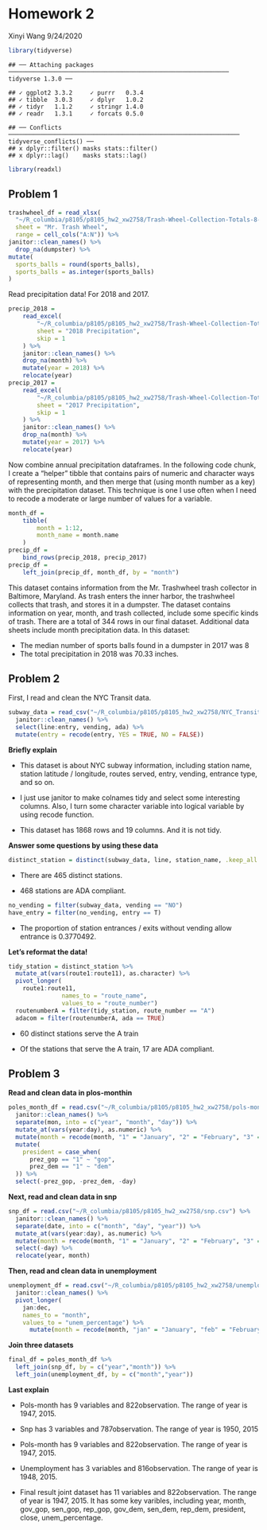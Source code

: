 Homework 2
================
Xinyi Wang
9/24/2020

``` r
library(tidyverse)
```

    ## ── Attaching packages ────────────────────────────────────────────────────────────── tidyverse 1.3.0 ──

    ## ✓ ggplot2 3.3.2     ✓ purrr   0.3.4
    ## ✓ tibble  3.0.3     ✓ dplyr   1.0.2
    ## ✓ tidyr   1.1.2     ✓ stringr 1.4.0
    ## ✓ readr   1.3.1     ✓ forcats 0.5.0

    ## ── Conflicts ───────────────────────────────────────────────────────────────── tidyverse_conflicts() ──
    ## x dplyr::filter() masks stats::filter()
    ## x dplyr::lag()    masks stats::lag()

``` r
library(readxl)
```

## Problem 1

``` r
trashwheel_df = read_xlsx(
  "~/R_columbia/p8105/p8105_hw2_xw2758/Trash-Wheel-Collection-Totals-8-6-19.xlsx",
  sheet = "Mr. Trash Wheel",
  range = cell_cols("A:N")) %>%
janitor::clean_names() %>%
  drop_na(dumpster) %>%
mutate(
  sports_balls = round(sports_balls),
  sports_balls = as.integer(sports_balls)
)
```

Read precipitation data\! For 2018 and 2017.

``` r
precip_2018 = 
    read_excel(
        "~/R_columbia/p8105/p8105_hw2_xw2758/Trash-Wheel-Collection-Totals-8-6-19.xlsx",
        sheet = "2018 Precipitation",
        skip = 1
    ) %>% 
    janitor::clean_names() %>% 
    drop_na(month) %>% 
    mutate(year = 2018) %>% 
    relocate(year)
precip_2017 = 
    read_excel(
        "~/R_columbia/p8105/p8105_hw2_xw2758/Trash-Wheel-Collection-Totals-8-6-19.xlsx",
        sheet = "2017 Precipitation",
        skip = 1
    ) %>% 
    janitor::clean_names() %>% 
    drop_na(month) %>% 
    mutate(year = 2017) %>% 
    relocate(year)
```

Now combine annual precipitation dataframes. In the following code
chunk, I create a “helper” tibble that contains pairs of numeric and
character ways of representing month, and then merge that (using month
number as a key) with the precipitation dataset. This technique is one I
use often when I need to recode a moderate or large number of values for
a variable.

``` r
month_df = 
    tibble(
        month = 1:12,
        month_name = month.name
    )
precip_df = 
    bind_rows(precip_2018, precip_2017)
precip_df =
    left_join(precip_df, month_df, by = "month")
```

This dataset contains information from the Mr. Trashwheel trash
collector in Baltimore, Maryland. As trash enters the inner harbor, the
trashwheel collects that trash, and stores it in a dumpster. The dataset
contains information on year, month, and trash collected, include some
specific kinds of trash. There are a total of 344 rows in our final
dataset. Additional data sheets include month precipitation data. In
this dataset:

  - The median number of sports balls found in a dumpster in 2017 was 8
  - The total precipitation in 2018 was 70.33 inches.

## Problem 2

First, I read and clean the NYC Transit data.

``` r
subway_data = read_csv("~/R_columbia/p8105/p8105_hw2_xw2758/NYC_Transit_Subway_Entrance_And_Exit_Data.csv") %>%
  janitor::clean_names() %>%
  select(line:entry, vending, ada) %>%
  mutate(entry = recode(entry, YES = TRUE, NO = FALSE))
```

**Briefly explain**

  - This dataset is about NYC subway information, including station
    name, station latitude / longitude, routes served, entry, vending,
    entrance type, and so on.

  - I just use janitor to make colnames tidy and select some interesting
    columns. Also, I turn some character variable into logical variable
    by using recode function.

  - This dataset has 1868 rows and 19 columns. And it is not tidy.

**Answer some questions by using these data**

``` r
distinct_station = distinct(subway_data, line, station_name, .keep_all = TRUE)
```

  - There are 465 distinct stations.

  - 468 stations are ADA compliant.

<!-- end list -->

``` r
no_vending = filter(subway_data, vending == "NO")
have_entry = filter(no_vending, entry == T)
```

  - The proportion of station entrances / exits without vending allow
    entrance is 0.3770492.

**Let’s reformat the data\!**

``` r
tidy_station = distinct_station %>%
  mutate_at(vars(route1:route11), as.character) %>%
  pivot_longer(
    route1:route11,
               names_to = "route_name",
               values_to = "route_number")
  routenumberA = filter(tidy_station, route_number == "A")
  adacom = filter(routenumberA, ada == TRUE)
```

  - 60 distinct stations serve the A train

  - Of the stations that serve the A train, 17 are ADA compliant.

## Problem 3

**Read and clean data in plos-monthin**

``` r
poles_month_df = read.csv("~/R_columbia/p8105/p8105_hw2_xw2758/pols-month.csv") %>%
  janitor::clean_names() %>%
  separate(mon, into = c("year", "month", "day")) %>%
  mutate_at(vars(year:day), as.numeric) %>%
  mutate(month = recode(month, "1" = "January", "2" = "February", "3" = "March", "4" = "April", "5" ="May", "6" = "June", "7" = "July", "8" = "August", "9" = "September", "10" = "October", "11" = "November", "12" = "December")) %>%
  mutate(
    president = case_when(
      prez_gop == "1" ~ "gop",
      prez_dem == "1" ~ "dem"
  )) %>% 
  select(-prez_gop, -prez_dem, -day)
```

**Next, read and clean data in snp**

``` r
snp_df = read.csv("~/R_columbia/p8105/p8105_hw2_xw2758/snp.csv") %>%
  janitor::clean_names() %>%
  separate(date, into = c("month", "day", "year")) %>%
  mutate_at(vars(year:day), as.numeric) %>%
  mutate(month = recode(month, "1" = "January", "2" = "February", "3" = "March", "4" = "April", "5" ="May", "6" = "June", "7" = "July", "8" = "August", "9" = "September", "10" = "October", "11" = "November", "12" = "December")) %>% 
  select(-day) %>%
  relocate(year, month)
```

**Then, read and clean data in unemployment**

``` r
unemployment_df = read.csv("~/R_columbia/p8105/p8105_hw2_xw2758/unemployment.csv") %>%
  janitor::clean_names() %>%
  pivot_longer(
    jan:dec,
    names_to = "month",
    values_to = "unem_percentage") %>%
      mutate(month = recode(month, "jan" = "January", "feb" = "February", "mar" = "March", "apr" = "April", "may" ="May", "jun" = "June", "jul" = "July", "aug" = "August", "sep" = "September", "oct" = "October", "nov" = "November", "dec" = "December"))
```

**Join three datasets**

``` r
final_df = poles_month_df %>%
  left_join(snp_df, by = c("year","month")) %>%
  left_join(unemployment_df, by = c("month","year"))
```

**Last explain**

  - Pols-month has 9 variables and 822observation. The range of year is
    1947, 2015.

  - Snp has 3 variables and 787observation. The range of year is 1950,
    2015

  - Pols-month has 9 variables and 822observation. The range of year is
    1947, 2015.

  - Unemployment has 3 variables and 816observation. The range of year
    is 1948, 2015.

  - Final result joint dataset has 11 variables and 822observation. The
    range of year is 1947, 2015. It has some key varibles, including
    year, month, gov\_gop, sen\_gop, rep\_gop, gov\_dem, sen\_dem,
    rep\_dem, president, close, unem\_percentage.
